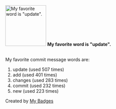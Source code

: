 <img src="https://my-badges.github.io/my-badges/favorite-word.png" alt="My favorite word is &quot;update&quot;." title="My favorite word is &quot;update&quot;." width="128">
<strong>My favorite word is &quot;update&quot;.</strong>
<br><br>

My favorite commit message words are:

1. update (used 507 times)
2. add (used 401 times)
3. changes (used 283 times)
4. commit (used 232 times)
5. new (used 223 times)


Created by <a href="https://github.com/my-badges/my-badges">My Badges</a>